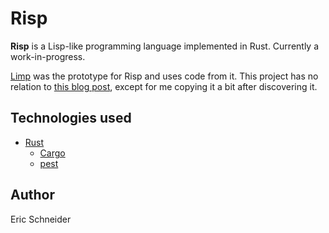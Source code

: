 # Risp
**Risp** is a Lisp-like programming language implemented in Rust. Currently a work-in-progress.

[Limp](https://github.com/eric-unc/limp) was the prototype for Risp and uses code from it. This project has no relation to [this blog post](https://stopa.io/post/222), except for me copying it a bit after discovering it.

## Technologies used
* [Rust](https://github.com/rust-lang/rust)
    * [Cargo](https://github.com/rust-lang/cargo)
    * [pest](https://github.com/pest-parser/pest)
    
## Author
Eric Schneider
